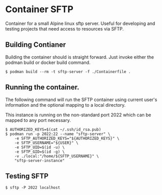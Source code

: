 # Container SFTP

Container for a small Alpine linux sftp server. Useful for developing and testing projects that need access to resources via SFTP.

## Building Contianer

Building the container should is straight forward. Just invoke either the podman build or docker build command.

```
$ podman build --rm -t sftp-server -f ./Containerfile .
```

## Running the container.

The following command will run the SFTP container using current user's information and the optional mapping to a local directory. 

This instance is running on the non-standard port 2022 which can be mapped to any port necessary.

```
$ AUTHORIZED_KEYS=$(cat ~/.ssh/id_rsa.pub) 
$ podman run -p 2022:22 --name "sftp-server" \
    -e SFTP_AUTHORIZED_KEYS="${AUTHORIZED_KEYS}" \
    -e SFTP_USERNAME="${USER}" \
    -e SFTP_UID=$(id -u) \
    -e SFTP_GID=$(id -g) \
    -v ./local:"/home/${SFTP_USERNAME}" \
    "sftp-server-instance" 
```

## Testing SFTP

```
$ sftp -P 2022 localhost
```